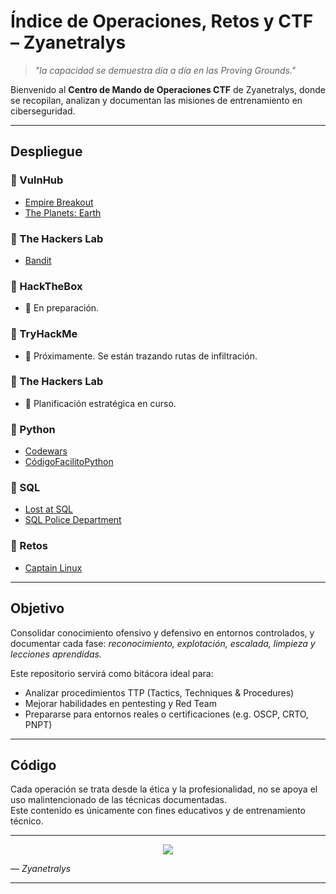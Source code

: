 # Índice de Operaciones, Retos y CTF – Zyanetralys

> *"la capacidad se demuestra día a día en las Proving Grounds."*

Bienvenido al **Centro de Mando de Operaciones CTF** de Zyanetralys, donde se recopilan, analizan y documentan las misiones de entrenamiento en ciberseguridad.

---

## Despliegue

### 📂 VulnHub
- [Empire Breakout](https://github.com/Zyanetralys/CTF/blob/main/EmpireBreakout.md)
- [The Planets: Earth](https://github.com/Zyanetralys/CTF/blob/main/ThePlanetsEarh.md)

### 📂 The Hackers Lab
- [Bandit](https://github.com/Zyanetralys/CTF/blob/main/Bandit.md)

### 📂 HackTheBox
- 🚧 En preparación.

### 📂 TryHackMe
- 🚧 Próximamente. Se están trazando rutas de infiltración.

### 📂 The Hackers Lab
- 🚧 Planificación estratégica en curso.

### 📂 Python
- [Codewars](https://github.com/Zyanetralys/Codewars)
- [CódigoFacilitoPython](https://github.com/Zyanetralys/Python)

### 📂 SQL
- [Lost at SQL](https://github.com/Zyanetralys/SQL-Lost-at-SQL)
- [SQL Police Department](https://github.com/Zyanetralys/SQL-Police-Department-exercises)


### 📂 Retos
- [Captain Linux](https://github.com/Zyanetralys/CTF/blob/main/CaptainLinux.md.md)

---

## Objetivo

Consolidar conocimiento ofensivo y defensivo en entornos controlados, y documentar cada fase: *reconocimiento, explotación, escalada, limpieza y lecciones aprendidas.*

Este repositorio servirá como bitácora ideal para:
- Analizar procedimientos TTP (Tactics, Techniques & Procedures)
- Mejorar habilidades en pentesting y Red Team
- Prepararse para entornos reales o certificaciones (e.g. OSCP, CRTO, PNPT)

---

## Código

Cada operación se trata desde la ética y la profesionalidad, no se apoya el uso malintencionado de las técnicas documentadas.  
Este contenido es únicamente con fines educativos y de entrenamiento técnico.

---

<p align="center">
  <img src="https://media4.giphy.com/media/v1.Y2lkPTc5MGI3NjExa2JrcXRqMDJ4YmpqM2l0dW92bHRtYmFrMnQxa3owYzRybmtmMDA4ZSZlcD12MV9pbnRlcm5hbF9naWZfYnlfaWQmY3Q9Zw/fwoOoDZpEpdQewQdRR/giphy.gif" />
</p>

— *Zyanetralys*

---
